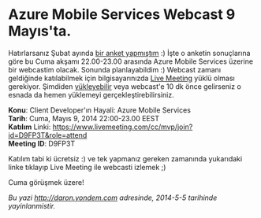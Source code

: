 # Azure Mobile Services Webcast 9 Mayıs'ta. 

Hatırlarsanız Şubat ayında [bir anket
yapmıştım](http://daron.yondem.com/tr/post/Bir_sonraki_webcast_anket_sonuclari)
:) İşte o anketin sonuçlarına göre bu Cuma akşamı 22.00-23.00 arasında
Azure Mobile Services üzerine bir webcastim olacak. Sonunda
planlayabildim :) Webcast zamanı geldiğinde katılabilmek için
bilgisayarınızda [Live
Meeting](http://office.microsoft.com/en-us/help/download-the-microsoft-office-live-meeting-2007-client-HA010173383.aspx)
yüklü olması gerekiyor. Şimdiden
[yükleyebilir](http://office.microsoft.com/en-us/help/download-the-microsoft-office-live-meeting-2007-client-HA010173383.aspx)
veya webcast'e 10 dk önce gelirseniz o esnada da hemen yüklemeyi
gerçekleştirebilirsiniz.

**Konu**: Client Developer'ın Hayali: Azure Mobile Services  
**Tarih**: Cuma, Mayıs 9, 2014 22:00-23.00 EEST  
**Katılım** Linki: <https://www.livemeeting.com/cc/mvp/join?id=D9FP3T&role=attend>  
**Meeting ID**: D9FP3T

Katılım tabi ki ücretsiz :) ve tek yapmanız gereken zamanında yukarıdaki
linke tıklayıp Live Meeting ile webcasti izlemek ;)

Cuma görüşmek üzere!


*Bu yazi http://daron.yondem.com adresinde, 2014-5-5 tarihinde yayinlanmistir.*